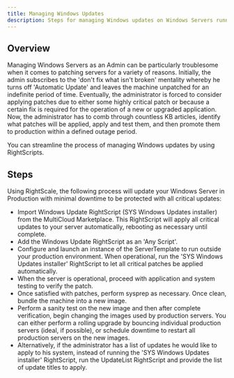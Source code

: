 ```yaml
---
title: Managing Windows Updates
description: Steps for managing Windows updates on Windows Servers running in the RightScale Cloud Management Platform.
---
```


## Overview

Managing Windows Servers as an Admin can be particularly troublesome when it comes to patching servers for a variety of reasons. Initially, the admin subscribes to the 'don't fix what isn't broken' mentality whereby he turns off 'Automatic Update' and leaves the machine unpatched for an indefinite period of time. Eventually, the administrator is forced to consider applying patches due to either some highly critical patch or because a certain fix is required for the operation of a new or upgraded application. Now, the administrator has to comb through countless KB articles, identify what patches will be applied, apply and test them, and then promote them to production within a defined outage period.

You can streamline the process of managing Windows updates by using RightScripts.

## Steps

Using RightScale, the following process will update your Windows Server in Production with minimal downtime to be protected with all critical updates:

* Import Windows Update RightScript (SYS Windows Updates installer) from the MultiCloud Marketplace. This RightScript will apply all critical updates to your server automatically, rebooting as necessary until complete.
* Add the Windows Update RightScript as an 'Any Script'.
* Configure and launch an instance of the ServerTemplate to run outside your production environment. When operational, run the 'SYS Windows Updates installer' RightScript to let all critical patches be applied automatically.
* When the server is operational, proceed with application and system testing to verify the patch.
* Once satisfied with patches, perform sysprep as necessary. Once clean, bundle the machine into a new image.
* Perform a sanity test on the new image and then after complete verification, begin changing the images used by production servers. You can either perform a rolling upgrade by bouncing individual production servers (ideal, if possible), or schedule downtime to restart all production servers on the new images.
* Alternatively, if the administrator has a list of updates he would like to apply to his system, instead of running the 'SYS Windows Updates installer' RightScript, run the UpdateList RightScript and provide the list of update titles to apply.
